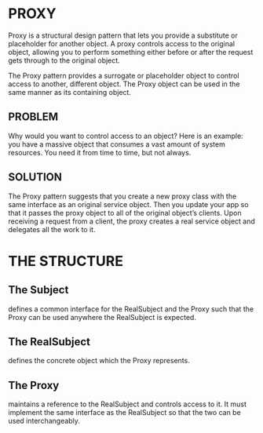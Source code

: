 # PROXY
Proxy is a structural design pattern that lets you provide a substitute or placeholder for another object. A proxy controls access to the original object, allowing you to perform something either before or after the request gets through to the original object.

The Proxy pattern provides a surrogate or placeholder object to control access to another, different object. The Proxy object can be used in the same manner as its containing object.

## PROBLEM
Why would you want to control access to an object? Here is an example: you have a massive object that consumes a vast amount of system resources. You need it from time to time, but not always.

## SOLUTION
The Proxy pattern suggests that you create a new proxy class with the same interface as an original service object. Then you update your app so that it passes the proxy object to all of the original object’s clients. Upon receiving a request from a client, the proxy creates a real service object and delegates all the work to it.

# THE STRUCTURE

## The Subject
 defines a common interface for the RealSubject and the Proxy such that the Proxy can be used anywhere the RealSubject is expected.

## The RealSubject
 defines the concrete object which the Proxy represents.

## The Proxy
 maintains a reference to the RealSubject and controls access to it. It must implement the same interface as the RealSubject so that the two can be used interchangeably.


